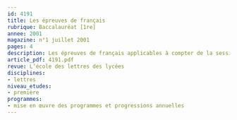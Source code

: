 ```yaml
---
id: 4191
title: Les épreuves de français
rubrique: Baccalauréat [1re]
annee: 2001
magazine: n°1 juillet 2001
pages: 4
description: Les épreuves de français applicables à compter de la session 2002…
article_pdf: 4191.pdf
revue: L’école des lettres des lycées
disciplines:
- lettres
niveau_etudes:
- première
programmes:
- mise en œuvre des programmes et progressions annuelles
---
```

